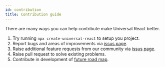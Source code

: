 ```yaml
---
id: contribution
title: Contribution guide
---
```


There are many ways you can help contribute make Universal React better. 

1. Try running `npx create-universal-react` to setup you project. 
2. Report bugs and areas of improvements via [issus page](https://github.com/pagesource/universal-react-v2/issues). 
3. Raise additional feature requests from our community via [issus page](https://github.com/pagesource/universal-react-v2/issues). 
4. Raise pull request to solve existing problems. 
5. Contribute in development of [future road map](/universal-react-docs/docs/road-map/).